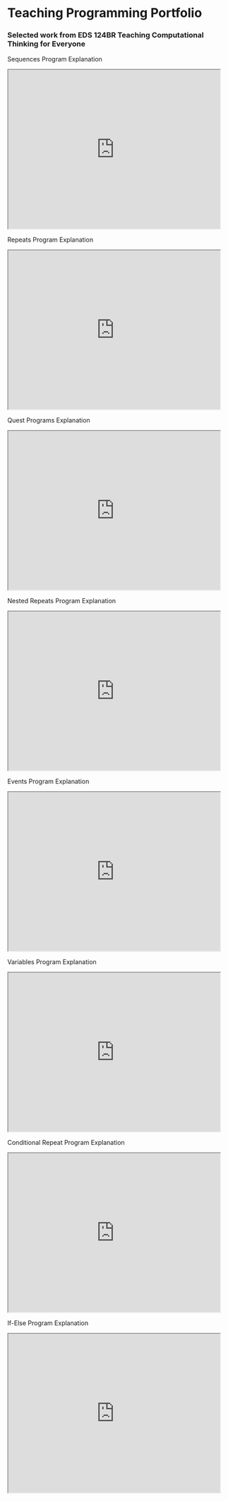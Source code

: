 
# Teaching Programming Portfolio

### Selected work from EDS 124BR Teaching Computational Thinking for Everyone

Sequences Program Explanation
<iframe src="https://drive.google.com/file/d/1b-yY1OEYXPpqFr-MWiv6-wSkCokPO-mc/preview" width="480" height="360" allow="autoplay"></iframe>

Repeats Program Explanation
<iframe src="https://drive.google.com/file/d/1D1oAlH5yYuxVlVJChOYMJsgRZZR9xqfE/preview" width="480" height="360" allow="autoplay"></iframe>

Quest Programs Explanation
<iframe src="https://drive.google.com/file/d/1I0FCR1u4GYRkKj5AA5F-9wDMjvosRAj2/preview" width="480" height="360" allow="autoplay"></iframe>

Nested Repeats Program Explanation
<iframe src="https://drive.google.com/file/d/1tiTwDfj0rIPbahiZXBGWp9pDhFjPUSJE/preview" width="480" height="360" allow="autoplay"></iframe>

Events Program Explanation
<iframe src="https://drive.google.com/file/d/1GkrHfLAtmhPyhYo6zs3C0PKzOFVl9TU0/preview" width="480" height="360" allow="autoplay"></iframe>

Variables Program Explanation
<iframe src="https://drive.google.com/file/d/1RviULDzLf0YMxG7Ukpy3aAjwSsAtb4aM/preview" width="480" height="360" allow="autoplay"></iframe>

Conditional Repeat Program Explanation
<iframe src="https://drive.google.com/file/d/1Q36_bkoDOB5WCeF_qRbXBrwfp7-NWPRw/preview" width="480" height="360" allow="autoplay"></iframe>

If-Else Program Explanation
<iframe src="https://drive.google.com/file/d/1SKZgw20WVx9JLY4mMqG-PDhkNYA_D5yO/preview" width="480" height="360" allow="autoplay"></iframe>

